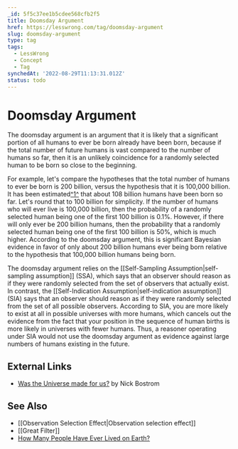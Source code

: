 ```yaml
---
_id: 5f5c37ee1b5cdee568cfb2f5
title: Doomsday Argument
href: https://lesswrong.com/tag/doomsday-argument
slug: doomsday-argument
type: tag
tags:
  - LessWrong
  - Concept
  - Tag
synchedAt: '2022-08-29T11:13:31.012Z'
status: todo
---
```


# Doomsday Argument

The doomsday argument is an argument that it is likely that a significant portion of all humans to ever be born already have been born, because if the total number of future humans is vast compared to the number of humans so far, then it is an unlikely coincidence for a randomly selected human to be born so close to the beginning.

For example, let's compare the hypotheses that the total number of humans to ever be born is 200 billion, versus the hypothesis that it is 100,000 billion. It has been estimated[^1^](#fn1) that about 108 billion humans have been born so far. Let's round that to 100 billion for simplicity. If the number of humans who will ever live is 100,000 billion, then the probability of a randomly selected human being one of the first 100 billion is 0.1%. However, if there will only ever be 200 billion humans, then the probability that a randomly selected human being one of the first 100 billion is 50%, which is much higher. According to the doomsday argument, this is significant Bayesian evidence in favor of only about 200 billion humans ever being born relative to the hypothesis that 100,000 billion humans being born.

The doomsday argument relies on the [[Self-Sampling Assumption|self-sampling assumption]] (SSA), which says that an observer should reason as if they were randomly selected from the set of observers that actually exist. In contrast, the [[Self-Indication Assumption|self-indication assumption]] (SIA) says that an observer should reason as if they were randomly selected from the set of all possible observers. According to SIA, you are more likely to exist at all in possible universes with more humans, which cancels out the evidence from the fact that your position in the sequence of human births is more likely in universes with fewer humans. Thus, a reasoner operating under SIA would not use the doomsday argument as evidence against large numbers of humans existing in the future.

## External Links

- [Was the Universe made for us?](http://www.anthropic-principle.com/?q=anthropic_principle/doomsday_argument) by Nick Bostrom

## See Also

- [[Observation Selection Effect|Observation selection effect]]
- [[Great Filter]]
- [How Many People Have Ever Lived on Earth?](https://www.prb.org/howmanypeoplehaveeverlivedonearth/)
